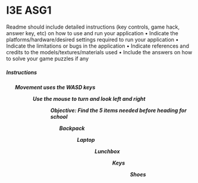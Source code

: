 # I3E ASG1
Readme should include detailed instructions (key controls, game hack,
answer key, etc) on how to use and run your application
• Indicate the platforms/hardware/desired settings required to run your
application
• Indicate the limitations or bugs in the application
• Indicate references and credits to the models/textures/materials used
• Include the answers on how to solve your game puzzles if any

<h5>Instructions<h5>
  <ul> Movement uses the WASD keys <ul>
  <ul> Use the mouse to turn and look left and right <ul>
  <ul> Objective: Find the 5 items needed before heading for school <b>
    <ol> Backpack <ol>
    <ol> Laptop <ol>
    <ol> Lunchbox <ol>
    <ol> Keys <ol>
    <ol> Shoes <ol>
  <ul>
